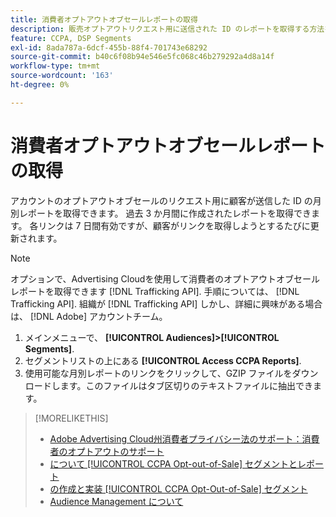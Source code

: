 ```yaml
---
title: 消費者オプトアウトオブセールレポートの取得
description: 販売オプトアウトリクエスト用に送信された ID のレポートを取得する方法を説明します。
feature: CCPA, DSP Segments
exl-id: 8ada787a-6dcf-455b-88f4-701743e68292
source-git-commit: b40c6f08b94e546e5fc068c46b279292a4d8a14f
workflow-type: tm+mt
source-wordcount: '163'
ht-degree: 0%

---
```


# 消費者オプトアウトオブセールレポートの取得

アカウントのオプトアウトオブセールのリクエスト用に顧客が送信した ID の月別レポートを取得できます。 過去 3 か月間に作成されたレポートを取得できます。 各リンクは 7 日間有効ですが、顧客がリンクを取得しようとするたびに更新されます。

>[!NOTE]
>
>オプションで、Advertising Cloudを使用して消費者のオプトアウトオブセールレポートを取得できます [!DNL Trafficking API]. 手順については、 [!DNL Trafficking API]. 組織が [!DNL Trafficking API] しかし、詳細に興味がある場合は、 [!DNL Adobe] アカウントチーム。

1. メインメニューで、 **[!UICONTROL Audiences]>[!UICONTROL Segments]**.
1. セグメントリストの上にある **[!UICONTROL Access CCPA Reports]**.
1. 使用可能な月別レポートのリンクをクリックして、GZIP ファイルをダウンロードします。このファイルはタブ区切りのテキストファイルに抽出できます。

>[!MORELIKETHIS]
>
>* [Adobe Advertising Cloud州消費者プライバシー法のサポート：消費者のオプトアウトのサポート](https://experienceleague.adobe.com/docs/advertising-cloud/privacy/ad-cloud-ccpa-opt-out-of-sale.html)
>* [について [!UICONTROL CCPA Opt-out-of-Sale] セグメントとレポート](ccpa-opt-out-about.md)
>* [の作成と実装 [!UICONTROL CCPA Opt-Out-of-Sale] セグメント](ccpa-opt-out-segment-create.md)
>* [Audience Management について](audience-about.md)

